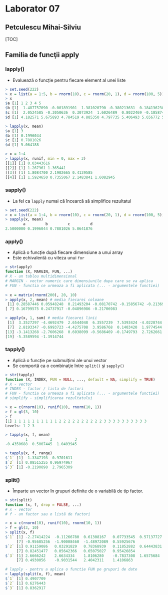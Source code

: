 # Laborator 07

## Petculescu Mihai-Silviu

[TOC]

## Familia de funcţii apply

### lapply()

- Evaluează o funcție pentru fiecare element al unei liste

```R
> set.seed(222)
> x = list(a = 1:5, b = rnorm(10), c = rnorm(20, 1), d = rnorm(100, 5))
> x
$a [1] 1 2 3 4 5
$b [1]  1.487757090 -0.001891901  1.381020790 -0.380213631  0.184136230 [...]
$c [1]  2.0524585 -0.3050636  0.3073924  1.6026489  0.8022469 -0.1858745 [...]
$d [1] 4.182571 5.675893 4.784519 4.885350 4.797735 5.406493 5.656772 5.106191 [...]

> lapply(x, mean)
$a [1] 3
$b [1] 0.1996044
$c [1] 0.7881026
$d [1] 5.064188

> x = 1:4
> lapply(x, runif, min = 0, max = 3)
[[1]] [1] 0.03443616
[[2]] [1] 1.267361 1.365441
[[3]] [1] 1.8084700 2.1902665 0.4139585
[[4]] [1] 1.5924650 0.7355067 2.1483841 1.6082945
```

### sapply()

- La fel ca `lapply` numai că încearcă să simplifice rezultatul

```R
> set.seed(222)
> x = list(a = 1:4, b = rnorm(10), c = rnorm(20, 1), d = rnorm(100, 5))
> sapply(x, mean)
        a         b         c         d
2.5000000 0.1996044 0.7881026 5.0641876 
```

### apply()

- Aplică o funcție după fiecare dimensiune a unui array
- Este echivalentă cu viteza unui `for`

```R
> str(apply)
function (X, MARGIN, FUN, ...) 
# X - un tablou multidimensional
# MARGIN - vector numeric care dimensiunile dupa care se va aplica
# FUN - functia ce urmeaza a fi aplicata (... - argumentele functiei)
    
> x = matrix(rnorm(200), 20, 10)
> apply(x, 2, mean) # media fiecarei coloane
 [1] 0.28587446 0.05948248  0.21493204 -0.08170742 -0.15856742 -0.21369909
[ 7] 0.16799575 0.24737917 -0.04896986 -0.21706983

> apply(x, 1, sum) # media fiecarei linii
 [1]  3.3527297 -4.4692479  2.6544048  6.3557239  7.5393424 -4.0228744
 [7]  2.8193347 -0.6993723 -4.4275708  3.9586768  0.1403420  1.9774544
[13] -3.1413268 -2.7606268  0.6038099 -0.5686469 -0.1749793  2.7262661
[19] -5.3589594 -1.3914744
```

### tapply()

- Aplică o funcție pe submulțimi ale unui vector
- Se comportă ca o combinaţie între `split()` şi `sapply()`

```R
> str(tapply)
function (X, INDEX, FUN = NULL, ..., default = NA, simplify = TRUE)
# X - vector
# INDEX - factor / lista de factori
# FUN - functia ce urmeaza a fi aplicata (... - argumentele functiei)
# simplify - simplificarea rezultatului

> x = c(rnorm(10), runif(10), rnorm(10, 1))
> f = gl(3, 10)
> f
[1] 1 1 1 1 1 1 1 1 1 1 2 2 2 2 2 2 2 2 2 2 3 3 3 3 3 3 3 3 3 3
Levels: 1 2 3

> tapply(x, f, mean)
         1          2          3
-0.4350688  0.5007445  1.0403945

> tapply(x, f, range)
$`1` [1] -1.3347193  0.9701611
$`2` [1] 0.08515255 0.96974967
$`3` [1] -0.2190898  2.7965309
```

### split()

- Împarte un vector în grupuri definite de o variabilă de tip factor. 

```R
> str(split)
function (x, f, drop = FALSE, ...)  
# x - vector
# f - un factor sau o listă de factori

> x = c(rnorm(10), runif(10), rnorm(10, 1))
> f = gl(3, 10)
> split(x, f)
$`1` [1] -2.27414224  -0.11266780  0.61308167   0.07733545  0.57137727  0.11672493
     [7] -0.95685256  -1.90008460  -1.48972089  0.55925676
$`2` [1] 0.91159086   0.03291829   0.78368939   0.11852882  0.64443831  0.78790988
     [7] 0.82451477   0.05642366   0.65075027   0.95426854
$`3` [1] 2.6666242    2.6634334    1.8106280    -0.7837308  1.6575684   0.1546575
     [7] 0.4930056    -0.9031544   2.4042311    1.4106863

# lapply - pentru a aplica o functie FUN pe grupuri de date
> lapply(split(x, f), mean)
$`1` [1] 0.4907709
$`2` [1] 0.6276443
$`3` [1] 0.8362917
```

